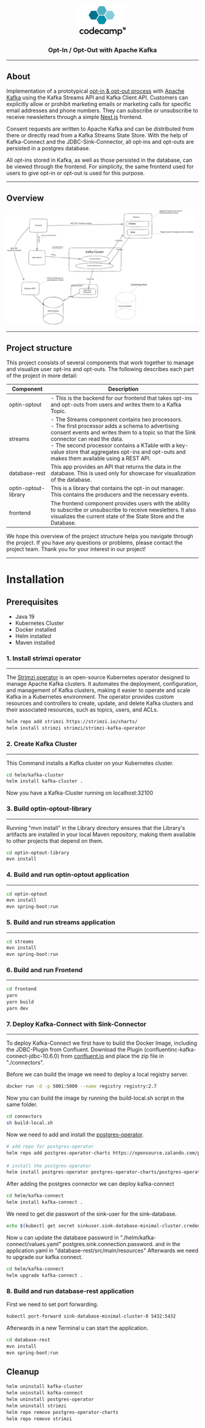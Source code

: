 <a name="readme-top"></a>
<br />

<div align="center" >
  <a href="https://codecamp-n.com">
    <img src="images/codecamp_n.png" style="background:white;" height="80" alt="Codecamp:n">
  </a>

<h3 align="center">Opt-In / Opt-Out with Apache Kafka</h3>

</div>

---

## About

Implementation of a prototypical [opt-in & opt-out process](https://www.iubenda.com/en/help/6192-opt-in-opt-out#:~:text=%F0%9F%91%89%20%E2%80%9COpt%2Din%E2%80%9D%20is,opt%20out%20of%20that%20choice.)
with [Apache Kafka](https://kafka.apache.org/) using the Kafka Streams API and Kafka Client API.
Customers can explicitly allow or prohibit marketing emails or marketing calls for specific email addresses and phone numbers.
They can subscribe or unsubscribe to receive newsletters through a simple [Next.js](https://nextjs.org) frontend.


Consent requests are written to Apache Kafka and can be distributed from there or directly read from a Kafka Streams State Store.
With the help of Kafka-Connect and the JDBC-Sink-Connector, all opt-ins and opt-outs are persisted in a postgres database. 

All opt-ins stored in Kafka, as well as those persisted in the database, can be viewed through the frontend.
For simplicity, the same frontend used for users to give opt-in or opt-out is used for this purpose.


---

## Overview

![Overview](./frontend/public/overview.svg)

---

## Project structure

This project consists of several components that work together to manage and visualize user opt-ins and opt-outs.
The following describes each part of the project in more detail:


| Component            | Description                                                                                                                                                                                                                                                                                                                                       |
|----------------------|---------------------------------------------------------------------------------------------------------------------------------------------------------------------------------------------------------------------------------------------------------------------------------------------------------------------------------------------------|
| optin-optout         | - This is the backend for our frontend that takes opt-ins and opt-outs from users and writes them to a Kafka Topic.                                                                                                                                                                                                                               |
| streams              | - The Streams component contains two processors.<br>- The first processor adds a schema to advertising consent events and writes them to a topic so that the Sink connector can read the data.<br>- The second processor contains a KTable with a key-value store that aggregates opt-ins and opt-outs and makes them available using a REST API. |
| database-rest        | This app provides an API that returns the data in the database. This is used only for showcase for visualization of the database.                                                                                                                                                                                                                 |
| optin-optout-library | This is a library that contains the opt-in out manager. This contains the producers and the necessary events.                                                                                                                                                                                                                                     |
| frontend             | The frontend component provides users with the ability to subscribe or unsubscribe to receive newsletters. It also visualizes the current state of the State Store and the Database.                                                                                                                                                              |


We hope this overview of the project structure helps you navigate through the project.
If you have any questions or problems, please contact the project team. Thank you for your interest in our project!

---

# Installation

## Prerequisites

- Java 19
- Kubernetes Cluster
- Docker installed
- Helm installed
- Maven installed

### 1. Install strimzi operator

---
The [Strimzi operator](https://github.com/strimzi/strimzi-kafka-operator) is an open-source Kubernetes operator designed to manage Apache Kafka clusters. It automates the deployment, configuration, and management of Kafka clusters, making it easier to operate and scale Kafka in a Kubernetes environment. The operator provides custom resources and controllers to create, update, and delete Kafka clusters and their associated resources, such as topics, users, and ACLs.
```bash
helm repo add strimzi https://strimzi.io/charts/
helm install strimzi strimzi/strimzi-kafka-operator
```

### 2. Create Kafka Cluster

---
This Command installs a Kafka cluster on your Kubernetes cluster.
```bash
cd helm/kafka-cluster
helm install kafka-cluster . 
```

Now you have a Kafka-Cluster running on localhost:32100

### 3. Build optin-optout-library

---
Running "mvn install" in the Library directory ensures that the Library's artifacts are installed
in your local Maven repository, making them available to other projects that depend on them.
```bash
cd optin-optout-library
mvn install
```

### 4. Build and run optin-optout application

---
```bash
cd optin-optout
mvn install
mvn spring-boot:run
```
### 5. Build and run streams application

---
```bash
cd streams
mvn install
mvn spring-boot:run
```

### 6. Build and run Frontend

---
```bash
cd frontend
yarn
yarn build
yarn dev
```

### 7. Deploy Kafka-Connect with Sink-Connector

---
To deploy Kafka-Connect we first have to build the Docker Image, including the JDBC-Plugin from Confluent.
Download the Plugin (confluentinc-kafka-connect-jdbc-10.6.0) from [confluent.io](https://www.confluent.io/hub/confluentinc/kafka-connect-jdbc) and place the
zip file in "./connectors". 

Before we can build the image we need to deploy a local registry server.

```bash
docker run -d -p 5001:5000 --name registry registry:2.7
```

Now you can build the image by running the build-local.sh script in the same folder.

```bash
cd connectors
sh build-local.sh
```
Now we need to add and install the [postgres-operator](https://github.com/zalando/postgres-operator).

```bash
# add repo for postgres-operator
helm repo add postgres-operator-charts https://opensource.zalando.com/postgres-operator/charts/postgres-operator

# install the postgres-operator
helm install postgres-operator postgres-operator-charts/postgres-operator
```
After adding the postgres connector we can deploy kafka-connect

```bash
cd helm/kafka-connect
helm install kafka-connect .
```
We need to get die passwort of the sink-user for the sink-database.

```bash
echo $(kubectl get secret sinkuser.sink-database-minimal-cluster.credentials.postgresql.acid.zalan.do -o 'jsonpath={.data.password}' | base64 -d)
```
Now u can update the database password in 
"./helm/kafka-connect/values.yaml" postgres.sink.connection.password. and in the application.yaml in "database-rest/src/main/resources"
Afterwards we need to upgrade our kafka connect.

```bash
cd helm/kafka-connect
helm upgrade kafka-connect .
```

### 8. Build and run database-rest application

First we need to set port forwarding.

```bash
kubectl port-forward sink-database-minimal-cluster-0 5432:5432  
```
Afterwards in a new Terminal u can start the application.

```bash
cd database-rest
mvn install
mvn spring-boot:run
```

## Cleanup


```bash
helm uninstall kafka-cluster
helm uninstall kafka-connect
helm uninstall postgres-operator
helm uninstall strimzi
helm repo remove postgres-operator-charts
helm repo remove strimzi
```
